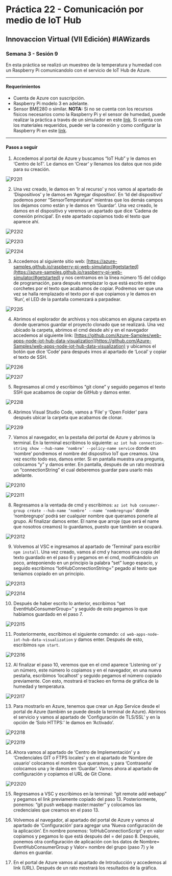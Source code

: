 # Práctica 22 - Comunicación por medio de IoT Hub

## Innovaccion Virtual (VII Edición) #IAWizards

### Semana 3 - Sesión 9

En esta práctica se realizó un muestreo de la temperatura y humedad con un Raspberry Pi comunicandolo con el servicio de IoT Hub de Azure.

-----------------------------------------------------------

#### Requerimientos 
- Cuenta de Azure con suscripción.
- Raspberry Pi modelo 3 en adelante.
- Sensor BME280 o similar.
**NOTA:** Si no se cuenta con los recursos físicos necesarios como la Raspberry Pi y el sensor de humedad, puede realizar la práctica a través de un simulador en este [link](https://azure-samples.github.io/raspberry-pi-web-simulator/#getstarted).
Si cuenta con los materiales requeridos, puede ver la conexión y como configurar la Raspberry Pi en este [link](https://docs.microsoft.com/es-mx/azure/iot-hub/iot-hub-raspberry-pi-kit-node-get-started).

------------------------------------------------------------

#### Pasos a seguir

1. Accedemos al portal de Azure y buscamos “IoT Hub” y le damos en ‘Centro de IoT’. Le damos en ‘Crear’ y llenamos los datos que nos pide para su creación.

![P22I1](https://github.com/AlbertoSF99/Practica-22/blob/main/Images/Sesi%C3%B3n%209%20-%20P22%2001.PNG)

2. Una vez creado, le damos en ‘Ir al recurso’ y nos vamos al apartado de ‘Dispositivos’ y le damos en ‘Agregar dispositivo’. En ‘Id del dispositivo’ podemos poner “SensorTemperatura” mientras que los demás campos los dejamos como están y le damos en ‘Guardar’. Una vez creado, le damos en el dispositivo y veremos un apartado que dice ‘Cadena de conexión principal’. En este apartado copiamos todo el texto que aparece ahí.

![P22I2](https://github.com/AlbertoSF99/Practica-22/blob/main/Images/Sesi%C3%B3n%209%20-%20P22%2002.PNG)

![P22I3](https://github.com/AlbertoSF99/Practica-22/blob/main/Images/Sesi%C3%B3n%209%20-%20P22%2003.PNG)

![P22I4](https://github.com/AlbertoSF99/Practica-22/blob/main/Images/Sesi%C3%B3n%209%20-%20P22%2004.PNG)

3. Accedemos al siguiente sitio web: [https://azure-samples.github.io/raspberry-pi-web-simulator/#getstarted](https://azure-samples.github.io/raspberry-pi-web-simulator/#getstarted) y nos centramos en la línea número 15 del código de programación, para después remplazar lo que está escrito entre corchetes por el texto que acabamos de copiar. Podremos ver que una vez se halla remplazado el texto por el que copiamos y le damos en ‘Run’, el LED de la pantalla comenzará a parpadear.

![P22I5](https://github.com/AlbertoSF99/Practica-22/blob/main/Images/Sesi%C3%B3n%209%20-%20P22%2005.PNG)

4. Abrimos el explorador de archivos y nos ubicamos en alguna carpeta en donde queramos guardar el proyecto clonado que se realizará. Una vez ubicado la carpeta, abrimos el cmd desde ahí y en el navegador accedemos al siguiente link: [https://github.com/Azure-Samples/web-apps-node-iot-hub-data-visualization](https://github.com/Azure-Samples/web-apps-node-iot-hub-data-visualization) y ubicamos el botón que dice ‘Code’ para después irnos al apartado de ‘Local’ y copiar el texto de SSH.

![P22I6](https://github.com/AlbertoSF99/Practica-22/blob/main/Images/Sesi%C3%B3n%209%20-%20P22%2006.PNG)

![P22I7](https://github.com/AlbertoSF99/Practica-22/blob/main/Images/Sesi%C3%B3n%209%20-%20P22%2007.PNG)

5. Regresamos al cmd y escribimos “git clone” y seguido pegamos el texto SSH que acabamos de copiar de GitHub y damos enter.

![P22I8](https://github.com/AlbertoSF99/Practica-22/blob/main/Images/Sesi%C3%B3n%209%20-%20P22%2008.PNG)

6. Abrimos Visual Studio Code, vamos a ‘File’ y ‘Open Folder’ para después ubicar la carpeta que acabamos de clonar.

![P22I9](https://github.com/AlbertoSF99/Practica-22/blob/main/Images/Sesi%C3%B3n%209%20-%20P22%2009.PNG)

7. Vamos al navegador, en la pestaña del portal de Azure y abrimos la terminal. En la terminal escribimos lo siguiente: `az iot hub connection-string show --hub-name ‘nombre’ --policy-name service` donde en ‘nombre’ pondremos el nombre del dispositivo IoT que creamos. Una vez escrito todo eso, damos enter. Si en pantalla muestra una pregunta, colocamos “y” y damos enter. En pantalla, después de un rato mostrará un “connectionString” el cual deberemos guardar para usarlo más adelante.

![P22I10](https://github.com/AlbertoSF99/Practica-22/blob/main/Images/Sesi%C3%B3n%209%20-%20P22%2010.PNG)

![P22I11](https://github.com/AlbertoSF99/Practica-22/blob/main/Images/Sesi%C3%B3n%209%20-%20P22%2011.PNG)

8. Regresamos a la ventada de cmd y escribimos: `az iot hub consumer-group créate --hub-name ‘nombre’ --name ‘nombregrupo’` donde ‘nombregrupo’ podrá ser cualquier nombre que queramos ponerle al grupo. Al finalizar damos enter. El name que arroje (que será el name que nosotros creamos) lo guardamos, puesto que también se ocupará.

![P22I12](https://github.com/AlbertoSF99/Practica-22/blob/main/Images/Sesi%C3%B3n%209%20-%20P22%2012.PNG)

9. Volvemos al VSC e ingresamos al apartado de ‘Terminal’ para escribir `npm install`. Una vez creado, vamos al cmd y hacemos una copia del texto guardado en el paso 6 y pegamos en el cmd, modificándolo un poco, anteponiendo en un principio la palabra “set” luego espacio, y seguido escribimos “IotHubConnectionString=” pegado al texto que teníamos copiado en un principio.

![P22I13](https://github.com/AlbertoSF99/Practica-22/blob/main/Images/Sesi%C3%B3n%209%20-%20P22%2013.PNG)

![P22I14](https://github.com/AlbertoSF99/Practica-22/blob/main/Images/Sesi%C3%B3n%209%20-%20P22%2014.PNG)

10. Después de haber escrito lo anterior, escribimos “set EventHubConsumerGroup=” y seguido de esto pegamos lo que habíamos guardado en el paso 7.

![P22I15](https://github.com/AlbertoSF99/Practica-22/blob/main/Images/Sesi%C3%B3n%209%20-%20P22%2015.PNG)

11. Posteriormente, escribimos el siguiente comando: `cd web-apps-node-iot-hub-data-visualization` y damos enter. Después de esto, escribimos `npm start`.

![P22I16](https://github.com/AlbertoSF99/Practica-22/blob/main/Images/Sesi%C3%B3n%209%20-%20P22%2016.PNG)

12. Al finalizar el paso 10, veremos que en el cmd aparece ‘Listening on’ y un número, este número lo copiamos y en el navegador, en una nueva pestaña, escribimos ‘localhost’ y seguido pegamos el número copiado previamente. Con esto, mostrará el trackeo en forma de gráfica de la humedad y temperatura.

![P22I17](https://github.com/AlbertoSF99/Practica-22/blob/main/Images/Sesi%C3%B3n%209%20-%20P22%2017.PNG)

13. Para mostrarlo en Azure, tenemos que crear un App Service desde el portal de Azure (también se puede desde la terminal de Azure). Abrimos el servicio y vamos al apartado de ‘Configuración de TLS/SSL’ y en la opción de ‘Solo HTTPS:’ le damos en ‘Activado’.

![P22I18](https://github.com/AlbertoSF99/Practica-22/blob/main/Images/Sesi%C3%B3n%209%20-%20P22%2018.PNG)

![P22I19](https://github.com/AlbertoSF99/Practica-22/blob/main/Images/Sesi%C3%B3n%209%20-%20P22%2019.PNG)

14. Ahora vamos al apartado de ‘Centro de Implementación’ y a ‘Credenciales GIT o FTPS locales’ y en el apartado de ‘Nombre de usuario’ colocamos el nombre que queramos, y para ‘Contraseña’ colocamos una y le damos en ‘Guardar’. Vamos ahora al apartado de configuración y copiamos el URL de Git Clone.

![P22I20](https://github.com/AlbertoSF99/Practica-22/blob/main/Images/Sesi%C3%B3n%209%20-%20P22%2020.PNG)

15. Regresamos a VSC y escribimos en la terminal: “git remote add webapp” y pegamos el link previamente copiado del paso 13. Posteriormente, ponemos: “git push webapp master:master” y colocamos las credenciales que creamos en el paso 13.

16. Volvemos al navegador, al apartado del portal de Azure y vamos al apartado de ‘Configuración’ para agregar una ‘Nueva configuración de la aplicación’. En nombre ponemos: ‘IotHubConnectionScript’ y en valor copiamos y pegamos lo que está después del = del paso 8. Después, ponemos otra configuración de aplicación con los datos de Nombre= EventHubConsumerGroup y Valor= nombre del grupo (paso 7) y le damos en guardar.

17. En el portal de Azure vamos al apartado de Introducción y accedemos al link (URL). Después de un rato mostrará los resultados de la gráfica.
